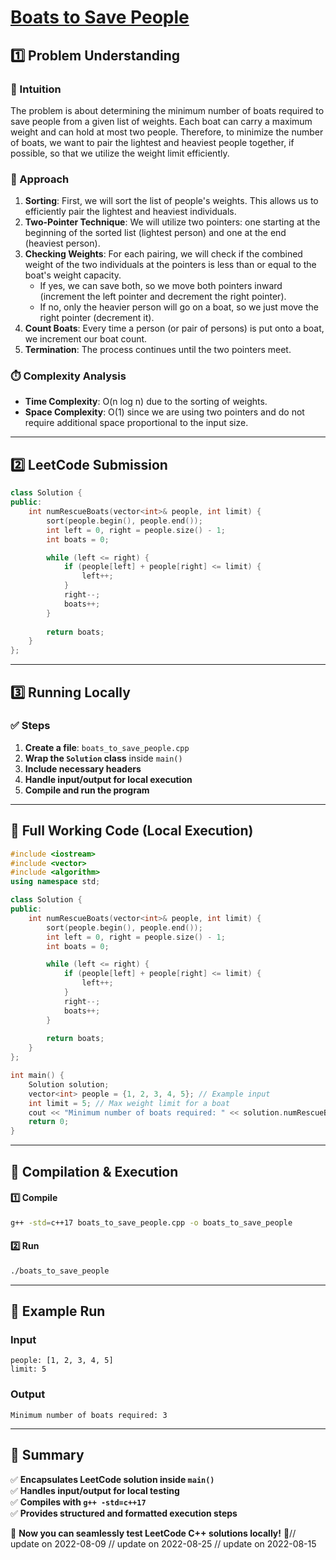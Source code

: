 # **[Boats to Save People](https://leetcode.com/problems/boats-to-save-people/description/)**  

## **1️⃣ Problem Understanding**  
### **📌 Intuition**  
The problem is about determining the minimum number of boats required to save people from a given list of weights. Each boat can carry a maximum weight and can hold at most two people. Therefore, to minimize the number of boats, we want to pair the lightest and heaviest people together, if possible, so that we utilize the weight limit efficiently.

### **🚀 Approach**  
1. **Sorting**: First, we will sort the list of people's weights. This allows us to efficiently pair the lightest and heaviest individuals.
2. **Two-Pointer Technique**: We will utilize two pointers: one starting at the beginning of the sorted list (lightest person) and one at the end (heaviest person).
3. **Checking Weights**: For each pairing, we will check if the combined weight of the two individuals at the pointers is less than or equal to the boat's weight capacity.
   - If yes, we can save both, so we move both pointers inward (increment the left pointer and decrement the right pointer).
   - If no, only the heavier person will go on a boat, so we just move the right pointer (decrement it).
4. **Count Boats**: Every time a person (or pair of persons) is put onto a boat, we increment our boat count.
5. **Termination**: The process continues until the two pointers meet.

### **⏱️ Complexity Analysis**  
- **Time Complexity**: O(n log n) due to the sorting of weights.
- **Space Complexity**: O(1) since we are using two pointers and do not require additional space proportional to the input size.

---  

## **2️⃣ LeetCode Submission**  
```cpp
class Solution {
public:
    int numRescueBoats(vector<int>& people, int limit) {
        sort(people.begin(), people.end());
        int left = 0, right = people.size() - 1;
        int boats = 0;

        while (left <= right) {
            if (people[left] + people[right] <= limit) {
                left++;
            }
            right--;
            boats++;
        }
        
        return boats;
    }
};
```  

---  

## **3️⃣ Running Locally**  
### **✅ Steps**  
1. **Create a file**: `boats_to_save_people.cpp`  
2. **Wrap the `Solution` class** inside `main()`  
3. **Include necessary headers**  
4. **Handle input/output for local execution**  
5. **Compile and run the program**  

---  

## **📝 Full Working Code (Local Execution)**  
```cpp
#include <iostream>
#include <vector>
#include <algorithm>
using namespace std;

class Solution {
public:
    int numRescueBoats(vector<int>& people, int limit) {
        sort(people.begin(), people.end());
        int left = 0, right = people.size() - 1;
        int boats = 0;

        while (left <= right) {
            if (people[left] + people[right] <= limit) {
                left++;
            }
            right--;
            boats++;
        }
        
        return boats;
    }
};

int main() {
    Solution solution;
    vector<int> people = {1, 2, 3, 4, 5}; // Example input
    int limit = 5; // Max weight limit for a boat
    cout << "Minimum number of boats required: " << solution.numRescueBoats(people, limit) << endl; // Output should be computed here
    return 0;
}
```  

---  

## **🔧 Compilation & Execution**  
#### **1️⃣ Compile**  
```bash
g++ -std=c++17 boats_to_save_people.cpp -o boats_to_save_people
```  

#### **2️⃣ Run**  
```bash
./boats_to_save_people
```  

---  

## **🎯 Example Run**  
### **Input**  
```
people: [1, 2, 3, 4, 5]
limit: 5
```  
### **Output**  
```
Minimum number of boats required: 3
```  

---  

## **📌 Summary**  
✅ **Encapsulates LeetCode solution inside `main()`**  
✅ **Handles input/output for local testing**  
✅ **Compiles with `g++ -std=c++17`**  
✅ **Provides structured and formatted execution steps**  

🚀 **Now you can seamlessly test LeetCode C++ solutions locally!** 🚀// update on 2022-08-09
// update on 2022-08-25
// update on 2022-08-15

